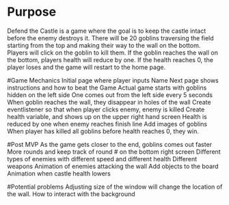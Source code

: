 # Purpose
Defend the Castle is a game where the goal is to keep the castle intact before the enemy destroys it. There will be 20 goblins traversing the field starting from the top and making their way to the wall on the bottom. Players will click on the goblin to kill them. If the goblin reaches the wall on the bottom, players health will reduce by one. If the health reaches 0, the player loses and the game will restart to the home page.

#Game Mechanics
Initial page where player inputs Name
Next page shows instructions and how to beat the Game
Actual game starts with goblins hidden on the left side
One comes out from the left side every 5 seconds
When goblin reaches the wall, they disappear in holes of the wall
Create eventlistener so that when player clicks enemy, enemy is killed
Create health variable, and shows up on the upper right hand screen
Health is reduced by one when enemy reaches finish line
Add images of goblins
When player has killed all goblins before health reaches 0, they win.

#Post MVP
As the game gets closer to the end, goblins comes out faster
More rounds and keep track of round # on the bottom right screen
Different types of enemies with different speed and different health
Different weapons
Animation of enemies attacking the wall
Add objects to the board
Animation when castle health lowers

#Potential problems
Adjusting size of the window will change the location of the wall.
How to interact with the background

